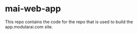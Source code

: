 # mai-web-app
This repo contains the code for the repo that is used to build the app.modularai.com site.
